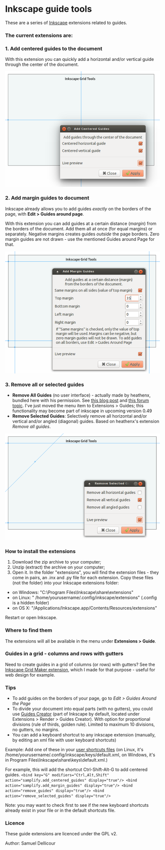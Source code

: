 Inkscape guide tools
===================

These are a series of [Inkscape](http://inkscape.org/) extensions related to guides.

### The current extensions are:

### 1. Add centered guides to the document

With this extension you can quickly add a horizontal and/or vertical guide through the center of the document.

![Add centered guides](img/centered.png)

### 2. Add margin guides to document

Inkscape already allows you to add guides _exactly_ on the borders of the page, with **Edit > Guides around page**. 

With this extension you can add guides at a certain distance (_margin_) from the borders of the document. Add them all at once (for equal margins) or separately. Negative margins creates guides _outside_ the page borders. Zero margin guides are not drawn - use the mentioned Guides around Page for that.

![Add margin guides](img/margins.png)

### 3. Remove all or selected guides

- **Remove All Guides** (no user interface) - actually made by heathenx, bundled here with his permission. See [this blog post](http://screencasters.heathenx.org/blog/2009/06/09/inkscape-extension-remove-guides/) and [this forum topic](https://www.ruby-forum.com/topic/188929). I've just moved the menu item to Extensions > Guides; this functionality may become part of inkscape in upcoming version 0.49
- **Remove Selected Guides**: Selectively remove all horizontal and/or vertical and/or angled (diagonal) guides. Based on heathenx's extension _Remove all guides_.

![Remove selected guides](img/remove.png)

### How to install the extensions

1. Download the zip archive to your computer;
2. Unzip (extract) the archive on your computer;
3. Open it. In the folder "extensions", you will find the extension files - they come in pairs, an .inx and .py file for each extension. Copy these files (not the folder) into your Inkscape extensions folder:

- on Windows: "C:\Program Files\Inkscape\share\extensions"
- on Linux: " /home/yourusername/.config/inkscape/extensions" (.config is a hidden folder)
- on OS X: "/Applications/Inkscape.app/Contents/Resources/extensions" 

Restart or open Inkscape.

### Where to find them

The extensions will all be available in the menu under **Extensions > Guide**.

### Guides in a grid - columns and rows with gutters

Need to create guides in a grid of columns (or rows) with gutters? See the [Inkscape Grid Maker extension](https://github.com/sambody/inkscape-grid-maker), which I made for that purpose - useful for web design for example. 

### Tips

- To add guides on the borders of your page, go to *Edit > Guides Around the Page*
- To divide your document into equal parts (with no gutters), you could use [Guides Creator](http://code.google.com/p/inkscape-guides-creator/) (part of Inkscape by default, located under Extensions > Render > Guides Creator). With option for proportional divisions (rule of thirds, golden rule). Limited to maximum 10 divisions, no gutters, no margins. 
- You can add a keyboard shortcut to any inkscape extension (manually, by editing an xml file with user keyboard shortcuts)

Example: Add one of these in your [user shortcuts files](http://wiki.inkscape.org/wiki/index.php/Customizing_Inkscape) (on Linux, it's /home/yourusername/.config/inkscape/keys/default.xml, on Windows, it's in Program Files\Inkscape\share\keys\default.xml.)

For example, this will add the shortcut Ctrl-Shift-Alt-G to add centered guides.
`<bind key="G" modifiers="Ctrl,Alt,Shift" action="samplify.add_centered_guides" display="true"/>
<bind action="samplify.add_margin_guides" display="true"/>
<bind action="remove_guides" display="true"/>
<bind action="remove_selected_guides" display="true"/>`

Note: you may want to check first to see if the new keyboard shortcuts already exist in your file or in the default shortcuts file.



### Licence

These guide extensions are licenced under the GPL v2.

Author: Samuel Dellicour